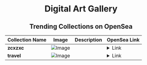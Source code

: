 <div align="center">

# Digital Art Gallery

## Trending Collections on OpenSea

| Collection Name                       | Image                                                                                     | Description                       | OpenSea Link                                                                                          |
|---------------------------------------|-------------------------------------------------------------------------------------------|-----------------------------------|--------------------------------------------------------------------------------------------------------|
| **zcxzxc** | ![Image](https://i.seadn.io/s/raw/files/01662700489fef745e03a55350146d95.jpg?w=500&auto=format?w=200&auto=format) |  | <details><summary>Link</summary>[zcxzxc](https://opensea.io/collection/zcxzxc)</details> |
| **travel** | ![Image](https://i.seadn.io/s/raw/files/e47f76a1d1429abc78eed712416f67cd.jpg?w=500&auto=format?w=200&auto=format) |  | <details><summary>Link</summary>[travel](https://opensea.io/collection/travel-385)</details> |

</div>